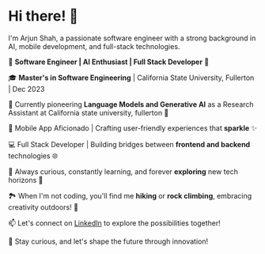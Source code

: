 # Hi there! 👋

I'm Arjun Shah, a passionate software engineer with a strong background in AI, mobile development, and full-stack technologies.

🚀 **Software Engineer | AI Enthusiast | Full Stack Developer** 🌟

🎓 **Master's in Software Engineering** | California State University, Fullerton | Dec 2023

🤖 Currently pioneering **Language Models and Generative AI** as a Research Assistant at California state university, fullerton 🧠

📱 Mobile App Aficionado | Crafting user-friendly experiences that **sparkle** ✨

💻 Full Stack Developer | Building bridges between **frontend and backend** technologies 🌐

🌱 Always curious, constantly learning, and forever **exploring** new tech horizons 🚀

🏞️ When I'm not coding, you'll find me **hiking** or **rock climbing**, embracing creativity outdoors! 🌄

📫 Let's connect on [LinkedIn](https://www.linkedin.com/in/arjunshah17/) to explore the possibilities together!

🔮 Stay curious, and let's shape the future through innovation! 
